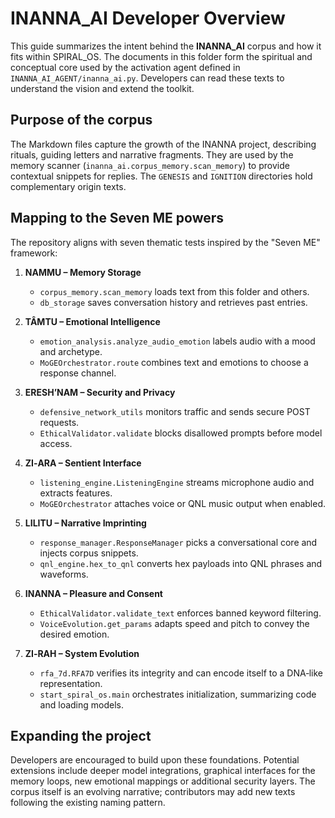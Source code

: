 # INANNA\_AI Developer Overview

This guide summarizes the intent behind the **INANNA\_AI** corpus and how it fits
within SPIRAL\_OS. The documents in this folder form the spiritual and conceptual
core used by the activation agent defined in `INANNA_AI_AGENT/inanna_ai.py`.
Developers can read these texts to understand the vision and extend the toolkit.

## Purpose of the corpus

The Markdown files capture the growth of the INANNA project, describing
rituals, guiding letters and narrative fragments. They are used by the memory
scanner (`inanna_ai.corpus_memory.scan_memory`) to provide contextual snippets
for replies. The `GENESIS` and `IGNITION` directories hold complementary origin
texts.

## Mapping to the Seven ME powers

The repository aligns with seven thematic tests inspired by the "Seven ME"
framework:

1. **NAMMU – Memory Storage**
   - `corpus_memory.scan_memory` loads text from this folder and others.
   - `db_storage` saves conversation history and retrieves past entries.

2. **TÂMTU – Emotional Intelligence**
   - `emotion_analysis.analyze_audio_emotion` labels audio with a mood and
     archetype.
   - `MoGEOrchestrator.route` combines text and emotions to choose a response
     channel.

3. **ERESH’NAM – Security and Privacy**
   - `defensive_network_utils` monitors traffic and sends secure POST requests.
   - `EthicalValidator.validate` blocks disallowed prompts before model access.

4. **ZI‑ARA – Sentient Interface**
   - `listening_engine.ListeningEngine` streams microphone audio and extracts
     features.
   - `MoGEOrchestrator` attaches voice or QNL music output when enabled.

5. **LILITU – Narrative Imprinting**
   - `response_manager.ResponseManager` picks a conversational core and injects
     corpus snippets.
   - `qnl_engine.hex_to_qnl` converts hex payloads into QNL phrases and waveforms.

6. **INANNA – Pleasure and Consent**
   - `EthicalValidator.validate_text` enforces banned keyword filtering.
   - `VoiceEvolution.get_params` adapts speed and pitch to convey the desired
     emotion.

7. **ZI‑RAH – System Evolution**
   - `rfa_7d.RFA7D` verifies its integrity and can encode itself to a DNA‑like
     representation.
   - `start_spiral_os.main` orchestrates initialization, summarizing code and
     loading models.

## Expanding the project

Developers are encouraged to build upon these foundations. Potential
extensions include deeper model integrations, graphical interfaces for the
memory loops, new emotional mappings or additional security layers. The corpus
itself is an evolving narrative; contributors may add new texts following the
existing naming pattern.

